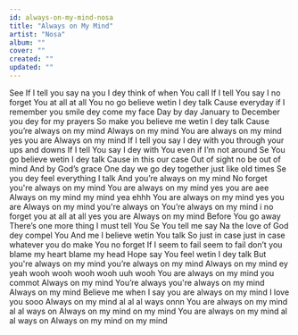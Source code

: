 ```yaml
---
id: always-on-my-mind-nosa
title: "Always on My Mind"
artist: "Nosa"
album: ""
cover: ""
created: ""
updated: ""
---
```


See
If I tell you say na you I dey think of when You call
If I tell You say I no forget You at all at all
You no go believe wetin I dey talk
Cause everyday if I remember you smile dey come my face
Day by day January to December you dey for my prayers
So make you believe me wetin I dey talk
Cause you’re always on my mind
Always on my mind
You are always on my mind yes you are
Always on my mind
If I tell you say I dey with you through your ups and downs
If I tell You say I dey with You even if I’m not around
Se You go believe wetin I dey talk
Cause in this our case
Out of sight no be out of mind
And by God’s grace
One day we go dey together just like old times
Se you dey feel everything I talk
And you’re always on my mind
No forget you're always on my mind
You are always on my mind yes you are aee
Always on my mind my mind yea ehhh
You are always on my mind yes you are
Always on my mind you're always on
You’re always on my mind i no forget you at all at all yes you are
Always on my mind
Before You go away
There’s one more thing I must tell You
Se You tell me say
Na the love of God dey compel You
And me I believe wetin You talk
So just in case just in case whatever you do make You no forget
If I seem to fail seem to fail don’t you blame my heart blame my head
Hope say You feel wetin I dey talk
But you're always on my mind you’re always on my mind
Always on my mind ey yeah wooh wooh wooh wooh uuh wooh
You are always on my mind you commot
Always on my mind
You’re always you're always on my mind
Always on my mind
Believe me when I say you are always on my mind I love you sooo
Always on my mind al al al ways onnn
You are always on my mind al al ways on
Always on my mind on my mind
You are always on my mind al al ways on
Always on my mind on my mind